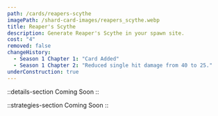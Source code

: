 ```yaml
---
path: /cards/reapers-scythe
imagePath: /shard-card-images/reapers_scythe.webp
title: Reaper's Scythe
description: Generate Reaper's Scythe in your spawn site.
cost: "4"
removed: false
changeHistory:
  - Season 1 Chapter 1: "Card Added"
  - Season 1 Chapter 2: "Reduced single hit damage from 40 to 25."
underConstruction: true
---
```


::details-section
Coming Soon
::

::strategies-section
Coming Soon
::
